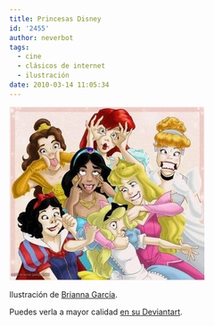 ```yaml
---
title: Princesas Disney
id: '2455'
author: neverbot
tags:
  - cine
  - clásicos de internet
  - ilustración
date: 2010-03-14 11:05:34
---
```


![Princesas disney.jpg](./princesas-disney/Princesas-disney.jpg)

Ilustración de [Brianna García](http://briannacherrygarcia.deviantart.com/).

Puedes verla a mayor calidad [en su Deviantart](http://briannacherrygarcia.deviantart.com/art/smile-for-the-camera-42854459).